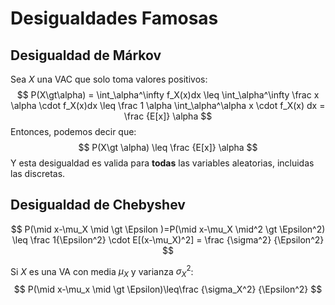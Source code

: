 # Desigualdades Famosas

## Desigualdad de Márkov

Sea $X$ una VAC que solo toma valores positivos:
$$
P(X\gt\alpha) = \int_\alpha^\infty f_X(x)dx \leq \int_\alpha^\infty \frac x \alpha \cdot f_X(x)dx \leq \frac 1 \alpha \int_\alpha^\alpha x \cdot f_X(x) dx = \frac {E[x]} \alpha
$$
Entonces, podemos decir que:
$$
P(X\gt \alpha) \leq \frac {E[x]} \alpha
$$
Y esta desigualdad es valida para **todas** las variables aleatorias, incluidas las discretas.

## Desigualdad de Chebyshev

$$
P(\mid x-\mu_X \mid \gt \Epsilon )=P(\mid x-\mu_X \mid^2 \gt \Epsilon^2) \leq \frac 1{\Epsilon^2} \cdot E[(x-\mu_X)^2] = \frac {\sigma^2} {\Epsilon^2}
$$

Si $X$ es una VA con media $\mu_X$ y varianza $\sigma_X^2$:
$$
P(\mid x-\mu_x \mid \gt \Epsilon)\leq\frac {\sigma_X^2} {\Epsilon^2}
$$




